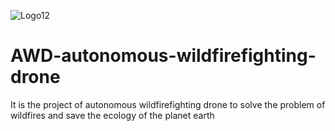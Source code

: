 ![Logo12](https://github.com/user-attachments/assets/1471b9c6-9afc-49ed-9fbe-75547391065d)
# AWD-autonomous-wildfirefighting-drone
It is the project of autonomous wildfirefighting drone to solve the problem of wildfires and save the ecology of the planet earth
